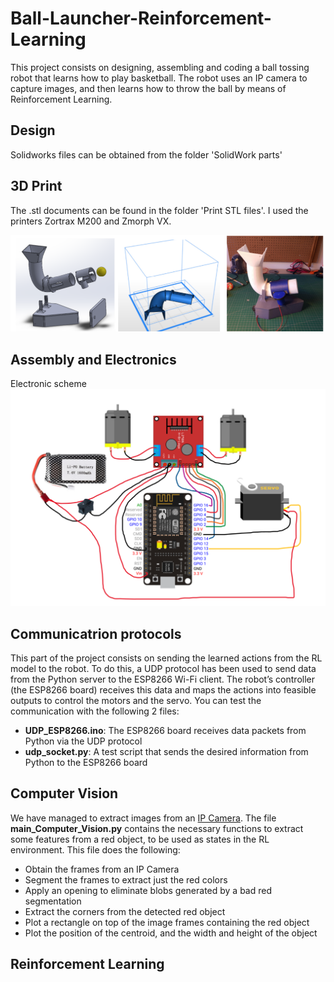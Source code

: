# Ball-Launcher-Reinforcement-Learning
This project consists on designing, assembling and coding a ball tossing robot that learns how to play basketball. The robot uses an IP camera to capture images, and then learns how to throw the ball by means of Reinforcement Learning.

## Design
Solidworks files can be obtained from the folder 'SolidWork parts'

## 3D Print
The .stl documents can be found in the folder 'Print STL files'. I used the printers Zortrax M200 and Zmorph VX.

![ASSEMBLY](images/ASSEMBLY.PNG)

## Assembly and Electronics
Electronic scheme
![ELECTRICAL_DIAGRAM](images/ELECTRIC_DIAGRAM.PNG)

## Communicatrion protocols
This part of the project consists on sending the learned actions from the RL model to the robot. To do this, a UDP protocol has been used to send data from the Python server to the ESP8266 Wi-Fi client. The robot’s controller (the ESP8266 board) receives this data and maps the actions into feasible outputs to control the motors and the servo.
You can test the communication with the following 2 files:
- **UDP_ESP8266.ino**: The ESP8266 board receives data packets from Python via the UDP protocol
- **udp_socket.py**: A test script that sends the desired information from Python to the ESP8266 board

## Computer Vision
We have managed to extract images from an [IP Camera](https://play.google.com/store/apps/details?id=com.pas.webcam&hl=en_US&gl=US).
The file **main_Computer_Vision.py** contains the necessary functions to extract some features from a red object, to be used as states in the RL environment.
This file does the following:
- Obtain the frames from an IP Camera
- Segment the frames to extract just the red colors
- Apply an opening to eliminate blobs generated by a bad red segmentation
- Extract the corners from the detected red object
- Plot a rectangle on top of the image frames containing the red object
- Plot the position of the centroid, and the width and height of the object

## Reinforcement Learning
